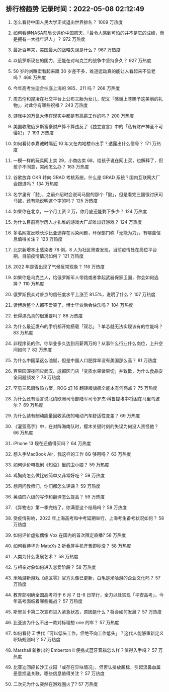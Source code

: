 
## 排行榜趋势 记录时间：2022-05-08 02:12:49
  
  1. 怎么看待中国人民大学正式退出世界排名？ 1009 万热度
    
  2. 如何看待NASA前局长评价中国航天，「最令人感到可怕的并不是它的成绩，而是拥有一大批年轻人」？ 972 万热度
    
  3. 最近百年来，美国最大的战略失误是什么？ 967 万热度
    
  4. 以俄罗斯现在的国力，还能在对乌克兰的战争中坚持多久？ 927 万热度
    
  5. 50 岁的刘畊宏看起来跟 30 岁差不多，难道运动真的能让人看起来不显老吗？ 468 万热度
    
  6. 今年高考生适合抄底上海的 985、211 吗？ 268 万热度
    
  7. 周杰伦和昆凌在社交平台上公布三胎为女儿，配文「感谢上苍赐予这美丽的礼物」，对此你有哪些祝福？ 243 万热度
    
  8. 游戏中的万氪大佬在现实中都是有高薪工作的吗？ 200 万热度
    
  9. 美国收缴俄罗斯富豪财产算不算违反了《独立宣言》中的「私有财产神圣不可侵犯」？ 193 万热度
    
  10. 如何看待李嘉诚时隔近 10 年又在内地楼市出手？透露出什么信号？ 171 万热度
    
  11. 一模一样的玩具网上卖 29，小商店卖 68，给孩子说在网上买，也解释了，但孩子不同意，哭闹怎么办？ 163 万热度
    
  12. 谷歌放弃 OKR 转向 GRAD 考核系统，什么是 GRAD 系统？国内互联网大厂会跟进吗？ 134 万热度
    
  13. 名字里有「懿」，之前介绍时会说司马懿的那个「懿」，但是看完三国很讨厌司马懿，还有能说明这个字的吗？ 125 万热度
    
  14. 如果你在北京，一个月工资 2 万，你月底还能剩下多少？ 124 万热度
    
  15. 为什么目前高学历人才扎堆的游戏大厂却难出好游戏？ 124 万热度
    
  16. 多名网友反映长沙比亚迪存在污染问题，环保部门称「无能为力」，有哪些信息值得关注？ 123 万热度
    
  17. 北京新增本土感染者 78 例，8 人为社区筛查发现，当前疫情处在高位平台期，目前疫情情况如何？ 121 万热度
    
  18. 2022 年是否出现了气候反常现象？ 116 万热度
    
  19. 如果你是乌克兰人，给俄罗斯军人带路或者拿起武器保家卫国，你会如何选择？ 110 万热度
    
  20. 俄罗斯民众对普京的信任度水平上涨至 81.5%，说明了什么？ 107 万热度
    
  21. 读博后整个人都不爱笑了，博士毕业后会快乐吗？ 104 万热度
    
  22. 长得漂亮真的很重要吗？ 86 万热度
    
  23. 为什么最近发布的手机都开始搭载「双芯」？单芯就无法实现该有的性能吗？ 83 万热度
    
  24. 非程序员的你，你毕业多久达到月薪两万的？从事什么行业什么岗位，上升空间如何？ 82 万热度
    
  25. 为什么中国菜这么油腻，但是中国人口肥胖率没有美国那么高？ 81 万热度
    
  26. 百果园深夜回应武汉、成都区门店「变质水果做果切」并致歉，为什么食品安全问题频发？ 78 万热度
    
  27. 罕见三风扇散热方案，ROG 幻 16 翻转版旗舰全能本有何亮点？ 75 万热度
    
  28. 为什么还有谣言说北约欧洲司令部陆军司令罗杰·科鲁提埃中将困在马里乌波尔？ 69 万热度
    
  29. 为什么装有制动能量回收系统的电动汽车舒适性变差？ 69 万热度
    
  30. 《灌篮高手》中，在对阵海南队时，樱木关键时刻的失误为何没人责怪他？ 66 万热度
    
  31. iPhone 13 现在还值得买吗？ 64 万热度
    
  32. 想入手MacBook Air，我这样的工作 8G 够用吗？ 63 万热度
    
  33. 如何评价电视剧《知否》里的卫小娘？ 59 万热度
    
  34. 鸡胸肉怎么做比较简单又非常好吃？ 59 万热度
    
  35. 想问问教师们，你们都怎么评课？ 59 万热度
    
  36. 英语四六级的写作和翻译怎么提高？ 59 万热度
    
  37. 《异物志》第一季完结了，你满意这个结局吗？ 58 万热度
    
  38. 受疫情影响，2022 年上海高考和中考延期举行，上海考生备考状况如何？ 58 万热度
    
  39. 如何评价虚拟偶像 Vox 在国内的首次限定直播? 58 万热度
    
  40. 如何看待华为 MateXs 2 折叠屏手机开售即秒没？ 58 万热度
    
  41. 人类为什么发展艺术？ 58 万热度
    
  42. 与相亲对象如何进入恋爱阶段？ 58 万热度
    
  43. 米哈游新游戏《绝区零》官方头像已更新，白毛是米哈游的企业文化吗？ 57 万热度
    
  44. 教育部明确全国高考将于 6 月 7 日-8 日举行，全力以赴实现「平安高考」，今年高考面临着哪些挑战？ 57 万热度
    
  45. 斯里兰卡第二次宣布进入紧急状态，原因是什么？将会如何发展？ 57 万热度
    
  46. 比亚迪为什么不出一款对标理想 one 的车？ 57 万热度
    
  47. 如何看待 Z 世代「可以低头工作，但绝不向工作低头」？这代人能够重新定义职场规则吗？ 57 万热度
    
  48. Marshall 新推出的 Emberton II 便携式蓝牙音箱怎么样？值得入手吗？ 57 万热度
    
  49. 比亚迪回应长沙工业园「或存在异味情况」，但否认排放超标，引起流鼻血属恶意捏造关联，哪些信息值得关注？ 57 万热度
    
  50. 二次元为什么突然在游戏圈火了? 57 万热度
    